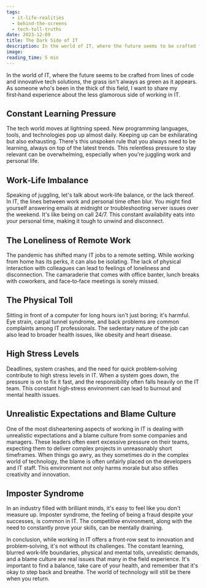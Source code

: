 ```yaml
---
tags:
  - it-life-realities
  - behind-the-screens
  - tech-toll-truths
date: 2023-12-09
title: The Dark Side of IT
description: In the world of IT, where the future seems to be crafted from lines of code and innovative tech solutions, the grass isn't always as green as it appears. As someone who's been in the thick of this field, I want to share my first‑hand experience about the less glamorous side of working in IT.
image:
reading_time: 5 min
---
```


In the world of IT, where the future seems to be crafted from lines of code and innovative tech solutions, the grass isn't always as green as it appears. As someone who's been in the thick of this field, I want to share my first‑hand experience about the less glamorous side of working in IT.

## Constant Learning Pressure

The tech world moves at lightning speed. New programming languages, tools, and technologies pop up almost daily. Keeping up can be exhilarating but also exhausting. There's this unspoken rule that you always need to be learning, always on top of the latest trends. This relentless pressure to stay relevant can be overwhelming, especially when you're juggling work and personal life.

## Work‑Life Imbalance

Speaking of juggling, let's talk about work‑life balance, or the lack thereof. In IT, the lines between work and personal time often blur. You might find yourself answering emails at midnight or troubleshooting server issues over the weekend. It's like being on call 24/7. This constant availability eats into your personal time, making it tough to unwind and disconnect.

## The Loneliness of Remote Work

The pandemic has shifted many IT jobs to a remote setting. While working from home has its perks, it can also be isolating. The lack of physical interaction with colleagues can lead to feelings of loneliness and disconnection. The camaraderie that comes with office banter, lunch breaks with coworkers, and face‑to‑face meetings is sorely missed.

## The Physical Toll

Sitting in front of a computer for long hours isn't just boring; it's harmful. Eye strain, carpal tunnel syndrome, and back problems are common complaints among IT professionals. The sedentary nature of the job can also lead to broader health issues, like obesity and heart disease.

## High Stress Levels

Deadlines, system crashes, and the need for quick problem‑solving contribute to high stress levels in IT. When a system goes down, the pressure is on to fix it fast, and the responsibility often falls heavily on the IT team. This constant high‑stress environment can lead to burnout and mental health issues.

## Unrealistic Expectations and Blame Culture

One of the most disheartening aspects of working in IT is dealing with unrealistic expectations and a blame culture from some companies and managers. These leaders often exert excessive pressure on their teams, expecting them to deliver complex projects in unreasonably short timeframes. When things go awry, as they sometimes do in the complex world of technology, the blame is often unfairly placed on the developers and IT staff. This environment not only harms morale but also stifles creativity and innovation.

## Imposter Syndrome

In an industry filled with brilliant minds, it's easy to feel like you don't measure up. Imposter syndrome, the feeling of being a fraud despite your successes, is common in IT. The competitive environment, along with the need to constantly prove your skills, can be mentally draining.

In conclusion, while working in IT offers a front‑row seat to innovation and problem‑solving, it's not without its challenges. The constant learning, blurred work‑life boundaries, physical and mental tolls, unrealistic demands, and a blame culture are real issues that many in the field experience. It's important to find a balance, take care of your health, and remember that it's okay to step back and breathe. The world of technology will still be there when you return.
